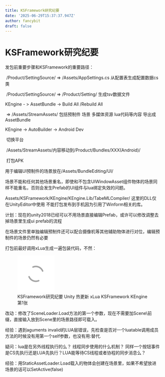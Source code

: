 ```yaml
---
title: KSFramework研究纪要
date: '2025-06-29T15:37:37.947Z'
author: fancybit
draft: false
---
```

<div class="header"><h1 class="single-title animate__animated animate__pulse animate__faster">KSFramework研究纪要</h1></div>

<div class="content" id="content"><p>发包前重要步骤和KSFramework的重要路径：</p><!-- raw HTML omitted --><p>&nbsp;/Product/SettingSource/ =&gt;&nbsp;/Assets/AppSettings.cs 从配置表生成配置数据cs类</p><p>&nbsp;/Product/SettingSource/ =&gt; /Product/Setting/ 生成tsv数据文件</p><!-- raw HTML omitted --><!-- raw HTML omitted --><!-- raw HTML omitted --><!-- raw HTML omitted --><!-- raw HTML omitted --><p>KEngine - &gt; AssetBundle -&gt; Build All /Rebuild All&nbsp;</p><p>&nbsp;=&gt; /Assets/StreamAssets/ 包括预制件 场景 多媒体资源 lua代码等内容 导出成AssetBundle</p><p>KEngine -&gt; AutoBuilder -&gt; Android Dev</p><p>&nbsp;切换平台&nbsp;</p><p>&nbsp;/Assets/StreamAssets/内容移动到/Product/Bundles/XXX(Android)/</p><p>&nbsp;打包APK</p><p>用于编辑UI预制件的场景放在/Assets/BundleEditing/UI/</p><p>场景不能和任何其他场景重名，即使和不包含UIWindowAsset组件物体的场景同样不能重名，否则会发生Prefab的UI组件与lua绑定失效的问题。</p><p>Assets/KSFramework/KEngine/KEngine.Lib/TabeMLCompiler/ 这里的DLL仅在UnityEditor中使用 不能打包发布到手机因为引用了Winform相关的库。</p><p><!-- raw HTML omitted -->计划：<!-- raw HTML omitted --><!-- raw HTML omitted -->现在的unity2018已经可以不用场景直接编辑Prefab，或许可以修改调整去掉场景里生成ui prefab的流程<!-- raw HTML omitted --></p><p>在场景文件里单独编辑预制件还可以配合摄像机等其他辅助物体进行对位，编辑预制件的场景仍然有必要</p><p>打包前最好调用xLua生成一遍包装代码，不然：</p><p></p><figure><a class="lightgallery" href="https://www.fancybit.top/zb_users/upload/2019/12/201912211576939042977316.png" data-thumbnail="https://www.fancybit.top/zb_users/upload/2019/12/201912211576939042977316.png" data-sub-html="<h2>KSFramework研究纪要  Unity 热更新 xLua KSFramework KEngine 第1张</h2><p>KSFramework研究纪要  Unity 热更新 xLua KSFramework KEngine 第1张</p>"><img class="lazyload" src="/svg/loading.min.svg" data-src="https://www.fancybit.top/zb_users/upload/2019/12/201912211576939042977316.png" data-srcset="https://www.fancybit.top/zb_users/upload/2019/12/201912211576939042977316.png, https://www.fancybit.top/zb_users/upload/2019/12/201912211576939042977316.png 1.5x, https://www.fancybit.top/zb_users/upload/2019/12/201912211576939042977316.png 2x" data-sizes="auto" alt="KSFramework研究纪要  Unity 热更新 xLua KSFramework KEngine 第1张" title="KSFramework研究纪要  Unity 热更新 xLua KSFramework KEngine 第1张"></a><figcaption class="image-caption">KSFramework研究纪要 Unity 热更新 xLua KSFramework KEngine 第1张</figcaption></figure><p></p><p>改动：修改了SceneLoader.Load方法的第一个参数，现在不需要加Scene\前缀，直接输入放到Scene里的场景路径即可载入。</p><p>经验：遇到aguments invalid的LUA层错误，先检查是否对一个luatable调用成员方法的时候没有用第一个self参数，也没有用:替代.</p><p>疑问：lua是在另外线程执行的么？ 线程同步使用的什么机制？ 同样一个按钮事件是CS先执行还是LUA先执行？LUA能等待CS线程或者协程的同步消息么？&nbsp;</p><p>经验：用StaticAssetLoader.Load载入的物体会创建在场景里，如果不希望放进场景的话可以SetActive(false)</p><!-- raw HTML omitted --></div>

